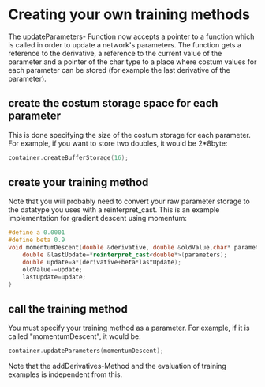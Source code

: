 # Creating your own training methods
The updateParameters- Function now accepts a pointer to a function which is called in order to update a network's parameters. The function gets a reference to the derivative, a reference to the current value of the parameter and a pointer of the char type to a place where costum values for each parameter can be stored (for example the last derivative of the parameter). 
## create the costum storage space for each parameter
This is done specifying the size of the costum storage for each parameter. For example, if you want to store two doubles, it would be 2*8byte:
```cpp
container.createBufferStorage(16);
```
## create your training method
Note that you will probably need to convert your raw parameter storage to the datatype you uses with a reinterpret_cast. This is an example implementation for gradient descent using momentum:
```cpp
#define a 0.0001
#define beta 0.9
void momentumDescent(double &derivative, double &oldValue,char* parameters){
	double &lastUpdate=*reinterpret_cast<double*>(parameters);
	double update=a*(derivative+beta*lastUpdate);
	oldValue-=update;
	lastUpdate=update;
}
```
## call the training method
You must specify your training method as a parameter. For example, if it is called "momentumDescent", it would be:
```cpp
container.updateParameters(momentumDescent);
```
Note that the addDerivatives-Method and the evaluation of training examples is independent from this.
